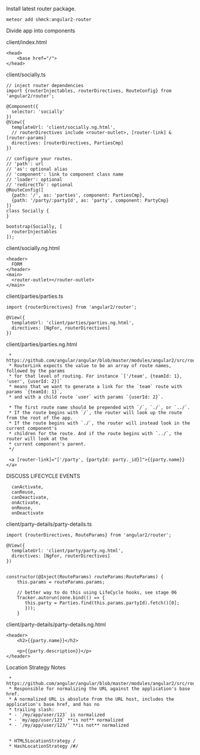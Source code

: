 
Install latest router package.

    meteor add shmck:angular2-router
    
Divide app into components

client/index.html

    <head>
        <base href="/">
    </head>
  
client/socially.ts

    // inject router dependencies
    import {routerInjectables, routerDirectives, RouteConfig} from 'angular2/router'; 
    
    @Component({
      selector: 'socially'
    })
    @View({
      templateUrl: 'client/socially.ng.html',
      // routerDirectives include <router-outlet>, [router-link] & [router-params]
      directives: [routerDirectives, PartiesCmp]
    })
    
    // configure your routes.
    // 'path': url
    // 'as': optional alias
    // 'component': link to component class name
    // 'loader': optional
    // 'redirectTo': optional
    @RouteConfig([
      {path: '/', as: 'parties', component: PartiesCmp},
      {path: '/party/:partyId', as: 'party', component: PartyCmp}
    ])
    class Socially {
    }
    
    bootstrap(Socially, [
      routerInjectables
    ]);
    
client/socially.ng.html

    <header>
      FORM
    </header>
    <main>
      <router-outlet></router-outlet>
    </main>
    
client/parties/parties.ts

    import {routerDirectives} from 'angular2/router';
    
    @View({
      templateUrl: 'client/parties/parties.ng.html',
      directives: [NgFor, routerDirectives]
    })
    
    
client/parties/parties.ng.html

     * https://github.com/angular/angular/blob/master/modules/angular2/src/router/router_link.ts
     * RouterLink expects the value to be an array of route names, followed by the params
     * for that level of routing. For instance `['/team', {teamId: 1}, 'user', {userId: 2}]`
     * means that we want to generate a link for the `team` route with params `{teamId: 1}`,
     * and with a child route `user` with params `{userId: 2}`.

     * The first route name should be prepended with `/`, `./`, or `../`.
     * If the route begins with `/`, the router will look up the route from the root of the app.
     * If the route begins with `./`, the router will instead look in the current component's
     * children for the route. And if the route begins with `../`, the router will look at the
     * current component's parent.
     */

     <a [router-link]="['/party', {partyId: party._id}]">{{party.name}}</a>

     
         
DISCUSS LIFECYCLE EVENTS
        
      canActivate,
      canReuse,
      canDeactivate,
      onActivate,
      onReuse,
      onDeactivate
    
client/party-details/party-details.ts

    import {routerDirectives, RouteParams} from 'angular2/router';
    
    @View({
      templateUrl: 'client/party/party.ng.html',
      directives: [NgFor, routerDirectives]
    })
    
    
    constructor(@Inject(RouteParams) routeParams:RouteParams) {
        this.params = routeParams.params;
        
        // better way to do this using LifeCycle hooks, see stage 06
        Tracker.autorun(zone.bind(() => {
           this.party = Parties.find(this.params.partyId).fetch()[0];
           }));
        }
    
client/party-details/party-details.ng.html

    <header>
        <h2>{{party.name}}</h2>
 
        <p>{{party.description}}</p>
    </header>


Location Strategy Notes

     * https://github.com/angular/angular/blob/master/modules/angular2/src/router/location.ts
     * Responsible for normalizing the URL against the application's base href.
     * A normalized URL is absolute from the URL host, includes the application's base href, and has no
     * trailing slash:
     * - `/my/app/user/123` is normalized
     * - `my/app/user/123` **is not** normalized
     * - `/my/app/user/123/` **is not** normalized
     
     
     * HTML5LocationStrategy /
     * HashLocationStrategy /#/
